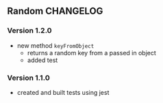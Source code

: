 ## Random CHANGELOG

### Version 1.2.0

* new method ```keyFromObject```
    * returns a random key from a passed in object
    * added test

### Version 1.1.0

* created and built tests using jest
